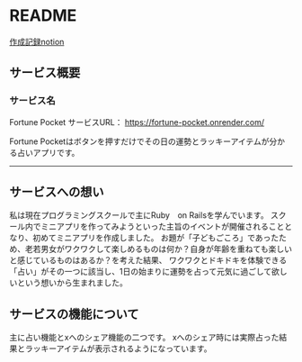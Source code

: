 # README

[作成記録notion](https://low-termite-482.notion.site/c2d16d86749b4df7bc0d90bd272f5923)



## サービス概要

### サービス名

Fortune Pocket
サービスURL： https://fortune-pocket.onrender.com/

Fortune Pocketはボタンを押すだけでその日の運勢とラッキーアイテムが分かる占いアプリです。


***

## サービスへの想い
私は現在プログラミングスクールで主にRuby　on Railsを学んでいます。
スクール内でミニアプリを作ってみようといった主旨のイベントが開催されることとなり、初めてミニアプリを作成しました。
お題が「子どもごころ」であったため、老若男女がワクワクして楽しめるものは何か？自身が年齢を重ねても楽しいと感じているものはあるか？を考えた結果、
ワクワクとドキドキを体験できる「占い」がその一つに該当し、1日の始まりに運勢を占って元気に過ごして欲しいという想いから生まれました。

## サービスの機能について
主に占い機能とxへのシェア機能の二つです。
xへのシェア時には実際占った結果とラッキーアイテムが表示されるようになっています。




